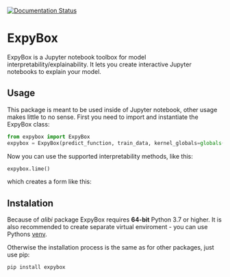 [![Documentation Status](https://readthedocs.org/projects/expybox/badge/?version=latest)](https://expybox.readthedocs.io/en/latest/?badge=latest)

# ExpyBox
ExpyBox is a Jupyter notebook toolbox for model interpretability/explainability.
It lets you create interactive Jupyter notebooks to explain your model.

## Usage
This package is meant to be used inside of Jupyter notebook, other usage makes little to no sense.
First you need to import and instantiate the ExpyBox class:

```python
from expybox import ExpyBox
expybox = ExpyBox(predict_function, train_data, kernel_globals=globals())
```

Now you can use the supported interpretability methods, like this:
```python
expybox.lime()
```
which creates a form like this:


## Instalation
Because of *alibi* package ExpyBox requires **64-bit** Python 3.7 or higher. 
It is also recommended to create separate virtual enviroment - you can use Pythons 
[venv](https://docs.python.org/3/library/venv.html).

Otherwise the installation process is the same as for other packages, just use pip:
```bash
pip install expybox
``` 



